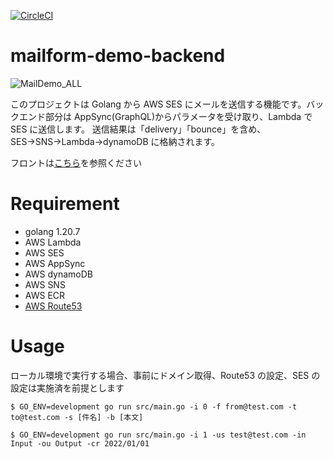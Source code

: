 [![CircleCI](https://circleci.com/gh/circleci/circleci-docs.svg?style=shield)](https://circleci.com/gh/KEMPER0530/demo-backend)

# mailform-demo-backend

![MailDemo_ALL](https://user-images.githubusercontent.com/43329853/145986290-6506f0ad-6043-4e03-b13d-04553d92be1f.png)

このプロジェクトは Golang から AWS SES にメールを送信する機能です。バックエンド部分は AppSync(GraphQL)からパラメータを受け取り、Lambda で SES に送信します。
送信結果は「delivery」「bounce」を含め、SES→SNS→Lambda→dynamoDB に格納されます。

フロントは[こちら](https://github.com/KEMPER0530/demo-front)を参照ください

# Requirement

- golang 1.20.7
- AWS Lambda
- AWS SES
- AWS AppSync
- AWS dynamoDB
- AWS SNS
- AWS ECR
- [AWS Route53](https://qiita.com/NaokiIshimura/items/89e104dd2d8dd950780e)

# Usage

ローカル環境で実行する場合、事前にドメイン取得、Route53 の設定、SES の設定は実施済を前提とします

```
$ GO_ENV=development go run src/main.go -i 0 -f from@test.com -t to@test.com -s [件名] -b [本文]
```

```
$ GO_ENV=development go run src/main.go -i 1 -us test@test.com -in Input -ou Output -cr 2022/01/01
```
